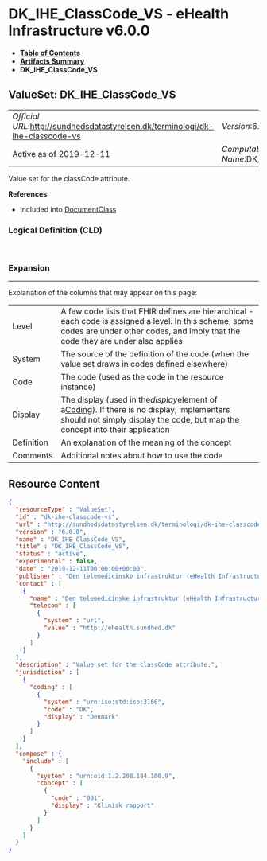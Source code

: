 # DK_IHE_ClassCode_VS - eHealth Infrastructure v6.0.0

* [**Table of Contents**](toc.md)
* [**Artifacts Summary**](artifacts.md)
* **DK_IHE_ClassCode_VS**

## ValueSet: DK_IHE_ClassCode_VS 

| | |
| :--- | :--- |
| *Official URL*:http://sundhedsdatastyrelsen.dk/terminologi/dk-ihe-classcode-vs | *Version*:6.0.0 |
| Active as of 2019-12-11 | *Computable Name*:DK_IHE_ClassCode_VS |

 
Value set for the classCode attribute. 

 **References** 

* Included into [DocumentClass](ValueSet-ehealth-document-class.md)

### Logical Definition (CLD)

 

### Expansion

-------

 Explanation of the columns that may appear on this page: 

| | |
| :--- | :--- |
| Level | A few code lists that FHIR defines are hierarchical - each code is assigned a level. In this scheme, some codes are under other codes, and imply that the code they are under also applies |
| System | The source of the definition of the code (when the value set draws in codes defined elsewhere) |
| Code | The code (used as the code in the resource instance) |
| Display | The display (used in the*display*element of a[Coding](http://hl7.org/fhir/R4/datatypes.html#Coding)). If there is no display, implementers should not simply display the code, but map the concept into their application |
| Definition | An explanation of the meaning of the concept |
| Comments | Additional notes about how to use the code |



## Resource Content

```json
{
  "resourceType" : "ValueSet",
  "id" : "dk-ihe-classcode-vs",
  "url" : "http://sundhedsdatastyrelsen.dk/terminologi/dk-ihe-classcode-vs",
  "version" : "6.0.0",
  "name" : "DK_IHE_ClassCode_VS",
  "title" : "DK_IHE_ClassCode_VS",
  "status" : "active",
  "experimental" : false,
  "date" : "2019-12-11T00:00:00+00:00",
  "publisher" : "Den telemedicinske infrastruktur (eHealth Infrastructure)",
  "contact" : [
    {
      "name" : "Den telemedicinske infrastruktur (eHealth Infrastructure)",
      "telecom" : [
        {
          "system" : "url",
          "value" : "http://ehealth.sundhed.dk"
        }
      ]
    }
  ],
  "description" : "Value set for the classCode attribute.",
  "jurisdiction" : [
    {
      "coding" : [
        {
          "system" : "urn:iso:std:iso:3166",
          "code" : "DK",
          "display" : "Denmark"
        }
      ]
    }
  ],
  "compose" : {
    "include" : [
      {
        "system" : "urn:oid:1.2.208.184.100.9",
        "concept" : [
          {
            "code" : "001",
            "display" : "Klinisk rapport"
          }
        ]
      }
    ]
  }
}

```
